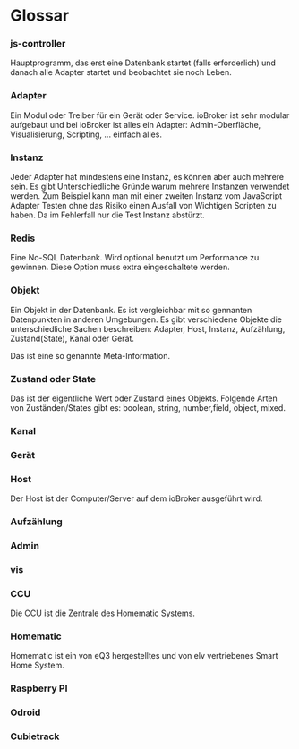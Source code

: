 # Glossar

### js-controller
Hauptprogramm, das erst eine Datenbank startet (falls erforderlich) und danach alle Adapter startet und beobachtet sie noch Leben.

### Adapter
Ein Modul oder Treiber für ein Gerät oder Service. ioBroker ist sehr modular aufgebaut 
und bei ioBroker ist alles ein Adapter: Admin-Oberfläche, Visualisierung, Scripting, ... einfach alles.

### Instanz
Jeder Adapter hat mindestens eine Instanz, es können aber auch mehrere sein. Es gibt Unterschiedliche Gründe warum mehrere Instanzen verwendet werden. Zum Beispiel kann man mit einer zweiten Instanz vom JavaScript Adapter Testen ohne das Risiko einen Ausfall von Wichtigen Scripten zu haben. Da im Fehlerfall nur die Test Instanz abstürzt.

### Redis
Eine No-SQL Datenbank. Wird optional benutzt um Performance zu gewinnen. Diese Option muss extra eingeschaltete werden.

### Objekt
Ein Objekt in der Datenbank. Es ist vergleichbar mit so gennanten Datenpunkten in anderen Umgebungen. Es gibt verschiedene Objekte die unterschiedliche Sachen beschreiben: Adapter, Host, Instanz, Aufzählung, Zustand(State), Kanal oder Gerät.

Das ist eine so genannte Meta-Information. 

### Zustand oder State
Das ist der eigentliche Wert oder Zustand eines Objekts. Folgende Arten von Zuständen/States gibt es: boolean, string, number,field, object, mixed. 

### Kanal

### Gerät

### Host
Der Host ist der Computer/Server auf dem ioBroker ausgeführt wird.

### Aufzählung

### Admin

### vis

### CCU
Die CCU ist die Zentrale des Homematic Systems.

### Homematic
Homematic ist ein von eQ3 hergestelltes und von elv vertriebenes Smart Home System.

### Raspberry PI

### Odroid

### Cubietrack

